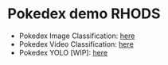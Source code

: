 # Pokedex demo RHODS

- Pokedex Image Classification: [here](https://github.com/dialvare/pokedex-demo/blob/main/Pokedex_Image_classification.ipynb)
- Pokedex Video Classification: [here](https://github.com/dialvare/pokedex-demo/blob/main/Pokedex_Video_Classification.ipynb)
- Pokedex YOLO [WIP]: [here](https://github.com/dialvare/pokedex-demo/blob/main/PokedexYOLO.ipynb)
